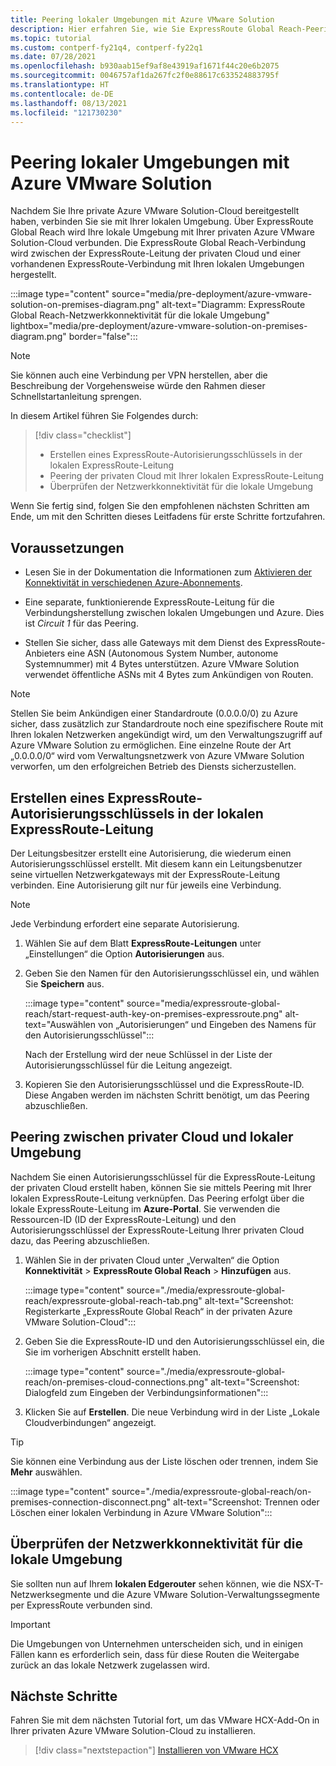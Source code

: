 ```yaml
---
title: Peering lokaler Umgebungen mit Azure VMware Solution
description: Hier erfahren Sie, wie Sie ExpressRoute Global Reach-Peering mit einer privaten Cloud in Azure VMware Solution erstellen.
ms.topic: tutorial
ms.custom: contperf-fy21q4, contperf-fy22q1
ms.date: 07/28/2021
ms.openlocfilehash: b930aab15ef9af8e43919af1671f44c20e6b2075
ms.sourcegitcommit: 0046757af1da267fc2f0e88617c633524883795f
ms.translationtype: HT
ms.contentlocale: de-DE
ms.lasthandoff: 08/13/2021
ms.locfileid: "121730230"
---
```

# <a name="peer-on-premises-environments-to-azure-vmware-solution"></a>Peering lokaler Umgebungen mit Azure VMware Solution

Nachdem Sie Ihre private Azure VMware Solution-Cloud bereitgestellt haben, verbinden Sie sie mit Ihrer lokalen Umgebung. Über ExpressRoute Global Reach wird Ihre lokale Umgebung mit Ihrer privaten Azure VMware Solution-Cloud verbunden. Die ExpressRoute Global Reach-Verbindung wird zwischen der ExpressRoute-Leitung der privaten Cloud und einer vorhandenen ExpressRoute-Verbindung mit Ihren lokalen Umgebungen hergestellt. 

:::image type="content" source="media/pre-deployment/azure-vmware-solution-on-premises-diagram.png" alt-text="Diagramm: ExpressRoute Global Reach-Netzwerkkonnektivität für die lokale Umgebung" lightbox="media/pre-deployment/azure-vmware-solution-on-premises-diagram.png" border="false":::

>[!NOTE]
>Sie können auch eine Verbindung per VPN herstellen, aber die Beschreibung der Vorgehensweise würde den Rahmen dieser Schnellstartanleitung sprengen.

In diesem Artikel führen Sie Folgendes durch:

> [!div class="checklist"]
> * Erstellen eines ExpressRoute-Autorisierungsschlüssels in der lokalen ExpressRoute-Leitung
> * Peering der privaten Cloud mit Ihrer lokalen ExpressRoute-Leitung
> * Überprüfen der Netzwerkkonnektivität für die lokale Umgebung

Wenn Sie fertig sind, folgen Sie den empfohlenen nächsten Schritten am Ende, um mit den Schritten dieses Leitfadens für erste Schritte fortzufahren.

## <a name="prerequisites"></a>Voraussetzungen

- Lesen Sie in der Dokumentation die Informationen zum [Aktivieren der Konnektivität in verschiedenen Azure-Abonnements](../expressroute/expressroute-howto-set-global-reach-cli.md#enable-connectivity-between-expressroute-circuits-in-different-azure-subscriptions).  

- Eine separate, funktionierende ExpressRoute-Leitung für die Verbindungsherstellung zwischen lokalen Umgebungen und Azure. Dies ist _Circuit 1_ für das Peering.

- Stellen Sie sicher, dass alle Gateways mit dem Dienst des ExpressRoute-Anbieters eine ASN (Autonomous System Number, autonome Systemnummer) mit 4 Bytes unterstützen. Azure VMware Solution verwendet öffentliche ASNs mit 4 Bytes zum Ankündigen von Routen.

>[!NOTE]
>Stellen Sie beim Ankündigen einer Standardroute (0.0.0.0/0) zu Azure sicher, dass zusätzlich zur Standardroute noch eine spezifischere Route mit Ihren lokalen Netzwerken angekündigt wird, um den Verwaltungszugriff auf Azure VMware Solution zu ermöglichen. Eine einzelne Route der Art „0.0.0.0/0“ wird vom Verwaltungsnetzwerk von Azure VMware Solution verworfen, um den erfolgreichen Betrieb des Diensts sicherzustellen.

## <a name="create-an-expressroute-auth-key-in-the-on-premises-expressroute-circuit"></a>Erstellen eines ExpressRoute-Autorisierungsschlüssels in der lokalen ExpressRoute-Leitung

Der Leitungsbesitzer erstellt eine Autorisierung, die wiederum einen Autorisierungsschlüssel erstellt. Mit diesem kann ein Leitungsbenutzer seine virtuellen Netzwerkgateways mit der ExpressRoute-Leitung verbinden. Eine Autorisierung gilt nur für jeweils eine Verbindung.

> [!NOTE]
> Jede Verbindung erfordert eine separate Autorisierung.

1. Wählen Sie auf dem Blatt **ExpressRoute-Leitungen** unter „Einstellungen“ die Option **Autorisierungen** aus.

1. Geben Sie den Namen für den Autorisierungsschlüssel ein, und wählen Sie **Speichern** aus.

   :::image type="content" source="media/expressroute-global-reach/start-request-auth-key-on-premises-expressroute.png" alt-text="Auswählen von „Autorisierungen“ und Eingeben des Namens für den Autorisierungsschlüssel":::

   Nach der Erstellung wird der neue Schlüssel in der Liste der Autorisierungsschlüssel für die Leitung angezeigt.

1. Kopieren Sie den Autorisierungsschlüssel und die ExpressRoute-ID. Diese Angaben werden im nächsten Schritt benötigt, um das Peering abzuschließen.

## <a name="peer-private-cloud-to-on-premises"></a>Peering zwischen privater Cloud und lokaler Umgebung 
Nachdem Sie einen Autorisierungsschlüssel für die ExpressRoute-Leitung der privaten Cloud erstellt haben, können Sie sie mittels Peering mit Ihrer lokalen ExpressRoute-Leitung verknüpfen. Das Peering erfolgt über die lokale ExpressRoute-Leitung im **Azure-Portal**. Sie verwenden die Ressourcen-ID (ID der ExpressRoute-Leitung) und den Autorisierungsschlüssel der ExpressRoute-Leitung Ihrer privaten Cloud dazu, das Peering abzuschließen.

1. Wählen Sie in der privaten Cloud unter „Verwalten“ die Option **Konnektivität** > **ExpressRoute Global Reach** > **Hinzufügen** aus.

    :::image type="content" source="./media/expressroute-global-reach/expressroute-global-reach-tab.png" alt-text="Screenshot: Registerkarte „ExpressRoute Global Reach“ in der privaten Azure VMware Solution-Cloud":::

1. Geben Sie die ExpressRoute-ID und den Autorisierungsschlüssel ein, die Sie im vorherigen Abschnitt erstellt haben.

   :::image type="content" source="./media/expressroute-global-reach/on-premises-cloud-connections.png" alt-text="Screenshot: Dialogfeld zum Eingeben der Verbindungsinformationen":::   

1. Klicken Sie auf **Erstellen**. Die neue Verbindung wird in der Liste „Lokale Cloudverbindungen“ angezeigt.

>[!TIP]
>Sie können eine Verbindung aus der Liste löschen oder trennen, indem Sie **Mehr** auswählen.  
>
>:::image type="content" source="./media/expressroute-global-reach/on-premises-connection-disconnect.png" alt-text="Screenshot: Trennen oder Löschen einer lokalen Verbindung in Azure VMware Solution":::


## <a name="verify-on-premises-network-connectivity"></a>Überprüfen der Netzwerkkonnektivität für die lokale Umgebung

Sie sollten nun auf Ihrem **lokalen Edgerouter** sehen können, wie die NSX-T-Netzwerksegmente und die Azure VMware Solution-Verwaltungssegmente per ExpressRoute verbunden sind.

>[!IMPORTANT]
>Die Umgebungen von Unternehmen unterscheiden sich, und in einigen Fällen kann es erforderlich sein, dass für diese Routen die Weitergabe zurück an das lokale Netzwerk zugelassen wird.  

## <a name="next-steps"></a>Nächste Schritte
Fahren Sie mit dem nächsten Tutorial fort, um das VMware HCX-Add-On in Ihrer privaten Azure VMware Solution-Cloud zu installieren.

> [!div class="nextstepaction"]
> [Installieren von VMware HCX](install-vmware-hcx.md)


<!-- LINKS - external-->

<!-- LINKS - internal -->
